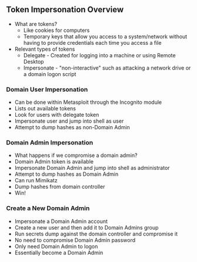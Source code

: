 ## Token Impersonation Overview
- What are tokens?
  - Like cookies for computers
  - Temporary keys that allow you access to a system/network without having to provide credentials each time you access a file
- Relevant types of tokens
  - Delegate - Created for logging into a machine or using Remote Desktop
  - Impersonate - "non-interactive" such as attacking a network drive or a domain logon script

### Domain User Impersonation
- Can be done within Metasploit through the Incognito module
- Lists out available tokens
- Look for users with delegate token
- Impersonate user and jump into shell as user
- Attempt to dump hashes as non-Domain Admin

### Domain Admin Impersonation
- What happens if we compromise a domain admin?
- Domain Admin token is available
- Impersonate Domain Admin and jump into shell as administrator
- Attempt to dump hashes as Domain Admin
- Can run Mimikatz
- Dump hashes from domain controller
- Win!

### Create a New Domain Admin
- Impersonate a Domain Admin account
- Create a new user and then add it to Domain Admins group
- Run secrets dump against the domain controller and compromise it
- No need to compromise Domain Admin password
- Only need Domain Admin to logon
- Essentially become a Domain Admin
